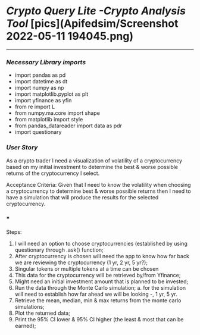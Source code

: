 # *Crypto Query Lite -Crypto Analysis Tool* [pics](Apifedsim/Screenshot 2022-05-11 194045.png)
---
### *Necessary Library imports*
- import pandas as pd
- import datetime as dt
- import numpy as np
- import matplotlib.pyplot as plt
- import yfinance as yfin
- from re import L
- from numpy.ma.core import shape
- from matplotlib import style
- from pandas_datareader import data as pdr
- import questionary

### *User Story*

As a crypto trader I need a visualization of volatility of a cryptocurrency based on my initial investment to determine the best & worse possible returns of the cryptocurrency I select.

Acceptance Criteria:  Given that I need to know the volatility when choosing a cryptocurrency to determine best & worse possible returns then I need to have a simulation that will produce the results for the selected cryptocurrency.

### *

Steps: 
1. I will need an option to choose cryptocurrencies (established by using questionary through .ask() function; 
2. After cryptocurrency is chosen will need the app to know how far back we are reviewing the cryptocurrency (1 yr, 2 yr, 5 yr?); 
3. Singular tokens or multiple tokens at a time can be chosen
4. This data for the cryptocurrency will be retrieved by/from Yfinance; 
5. Might need an initial investment amount that is planned to be invested;
6. Run the data through the Monte Carlo simulation;
a. for the simulation will need to establish how far ahead we will be looking -, 1 yr, 5 yr.
7. Retrieve the mean, median, min & max returns from the monte carlo simulations;
8. Plot the returned data;
9. Print the 95% CI lower & 95% CI higher (the least & most that can be earned);
